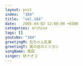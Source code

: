 ```yaml
---
layout: post
index:  "184"
title:  "vol.184"
date:   2005-04-02 12:00:00 +0300
categories: archive
tags: []
youtube: "184"
greetingM: 松ちゃん乳業
greetingT: 風の谷のミツヨシ
songName: 愚図
singer: 研ナオコ
---
```

